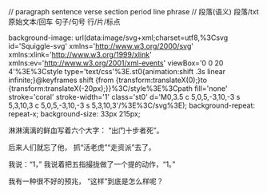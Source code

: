 // paragraph sentence verse section period line phrase
// 段落(语义) 段落/txt 原始文本/回车 句子/句号 行/片/标点

background-image: url(data:image/svg+xml;charset=utf8,%3Csvg id='Squiggle-svg' xmlns='http://www.w3.org/2000/svg' xmlns:xlink='http://www.w3.org/1999/xlink' xmlns:ev='http://www.w3.org/2001/xml-events' viewBox='0 0 20 4'%3E%3Cstyle type='text/css'%3E.st0{animation:shift .3s linear infinite;}@keyframes shift {from {transform:translateX(0);}to {transform:translateX(-20px);}}%3C/style%3E%3Cpath fill='none' stroke='coral' stroke-width='1' class='st0' d='M0,3.5 c 5,0,5,-3,10,-3 s 5,3,10,3 c 5,0,5,-3,10,-3 s 5,3,10,3'/%3E%3C/svg%3E);
background-repeat: repeat-x;
background-size: 33px 215px;

淋淋漓漓的鲜血写着六个大字：
“出门十步者死”。

后来人们就忘了他，
抓“活老虎”“走资派”去了。

我说：“1，”
我说着把五指撮拢做了一个提的动作，“1。”

我有一种很不好的预兆，
“这样”到底是怎么样呢？
